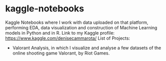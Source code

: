 # kaggle-notebooks
Kaggle Notebooks where I work with data uploaded on that platform, performing EDA, data visualization and construction of Machine Learning models in Python and in R. Link to my Kaggle profile: https://www.kaggle.com/denisecammarota/
List of Projects: 
- Valorant Analysis, in which I visualize and analyse a few datasets of the online shooting game Valorant, by Riot Games. 
